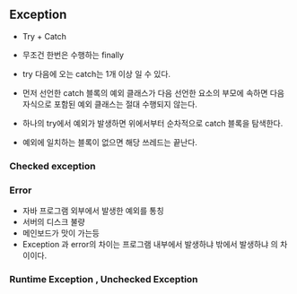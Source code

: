 ## Exception


- Try + Catch
- 무조건 한번은 수행하는 finally


- try 다음에 오는 catch는 1개 이상 일 수 있다.
- 먼저 선언한 catch 블록의 예외 클래스가 다음 선언한 요소의 부모에 속하면 다음 자식으로 포함된 예외 클래스는 절대 수행되지 않는다.
- 하나의 try에서 예외가 발생하면 위에서부터 순차적으로 catch 블록을 탐색한다.
- 예외에 일치하는 블록이 없으면 해당 쓰레드는 끝난다.



### Checked exception
### Error
- 자바 프로그램 외부에서 발생한 예외를 통칭 
- 서버의 디스크 불량
- 메인보드가 맛이 가는등
- Exception 과 error의 차이는 프로그램 내부에서 발생하냐 밖에서 발생하냐 의 차이이다.
### Runtime Exception , Unchecked Exception

